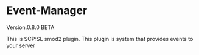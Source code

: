 # Event-Manager

Version:0.8.0 BETA

This is SCP:SL smod2 plugin.
This plugin is system that provides events to your server
